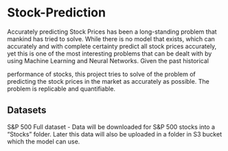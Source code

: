 # Stock-Prediction

Accurately predicting Stock Prices has been a long-standing problem that mankind has tried to solve. While there is no model that exists, which can accurately and with complete certainty predict all stock prices accurately, yet this is one of the most interesting problems that can be dealt with by using Machine Learning and Neural Networks. Given the past historical
   
performance of stocks, this project tries to solve of the problem of predicting the stock prices in the market as accurately as possible. The problem is replicable and quantifiable.

## Datasets
S&P 500 Full dataset - Data will be downloaded for S&P 500 stocks into a “Stocks” folder. Later this data will also be uploaded in a folder in S3 bucket which the model can use.
